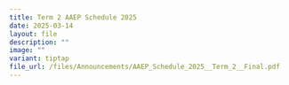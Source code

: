 ```yaml
---
title: Term 2 AAEP Schedule 2025
date: 2025-03-14
layout: file
description: ""
image: ""
variant: tiptap
file_url: /files/Announcements/AAEP_Schedule_2025__Term_2__Final.pdf
---
```

